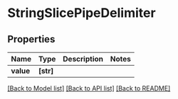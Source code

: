 # StringSlicePipeDelimiter


## Properties
Name | Type | Description | Notes
------------ | ------------- | ------------- | -------------
**value** | **[str]** |  | 

[[Back to Model list]](../README.md#documentation-for-models) [[Back to API list]](../README.md#documentation-for-api-endpoints) [[Back to README]](../README.md)



